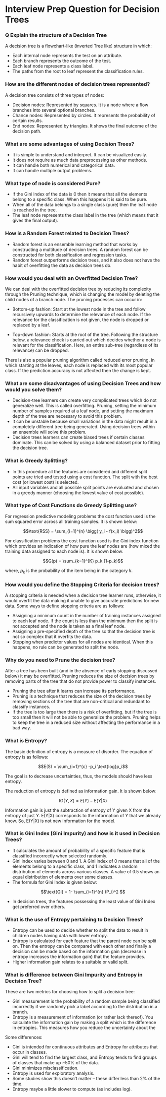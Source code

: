 # Interview Prep Question for Decision Trees 

### Q Explain the structure of a Decision Tree 
A decision tree is a flowchart-like (inverted Tree like) structure in which:

* Each internal node represents the test on an attribute.
* Each branch represents the outcome of the test.
* Each leaf node represents a class label.
* The paths from the root to leaf represent the classification rules.

### How are the different nodes of decision trees represented?
A decision tree consists of three types of nodes:

* Decision nodes: Represented by squares. It is a node where a flow branches into several optional branches.
* Chance nodes: Represented by circles. It represents the probability of certain results.
* End nodes: Represented by triangles. It shows the final outcome of the decision path.

### What are some advantages of using Decision Trees?  

* It is simple to understand and interpret. It can be visualized easily.
* It does not require as much data preprocessing as other methods.
* It can handle both numerical and categorical data.
* It can handle multiple output problems.

### What type of node is considered Pure?  
* If the Gini Index of the data is 0 then it means that all the elements belong to a specific class. When this happens it is said to be pure.
* When all of the data belongs to a single class (pure) then the leaf node is reached in the tree.
* The leaf node represents the class label in the tree (which means that it gives the final output).

### How is a Random Forest related to Decision Trees? 
* Random forest is an ensemble learning method that works by constructing a multitude of decision trees. A random forest can be constructed for both classification and regression tasks.
* Random forest outperforms decision trees, and it also does not have the habit of overfitting the data as decision trees do.

### How would you deal with an Overfitted Decision Tree?  
We can deal with the overfitted decision tree by reducing its complexity through the Pruning technique, which is changing the model by deleting the child nodes of a branch node.
The pruning processes can occur in:

* Bottom-up fashion: Start at the lowest node in the tree and follow recursively upwards to determine the relevance of each node. If the relevance for the classification is not given, the node is dropped or replaced by a leaf.

* Top-down fashion: Starts at the root of the tree. Following the structure below, a relevance check is carried out which decides whether a node is relevant for the classification. Here, an entire sub-tree (regardless of its relevance) can be dropped.

There is also a popular pruning algorithm called reduced error pruning, in which starting at the leaves, each node is replaced with its most popular class. If the prediction accuracy is not affected then the change is kept.

### What are some disadvantages of using Decision Trees and how would you solve them?
* Decision-tree learners can create very complicated trees which do not generalize well. This is called overfitting. Pruning, setting the minimum number of samples required at a leaf node, and setting the maximum depth of the tree are necessary to avoid this problem.
* It can be unstable because small variations in the data might result in a completely different tree being generated. Using decision trees within an ensemble will solve this problem.
* Decision trees learners can create biased trees if certain classes dominate. This can be solved by using a balanced dataset prior to fitting the decision tree.

### What is Greedy Splitting?  
* In this procedure all the features are considered and different split points are tried and tested using a cost function. The split with the best cost (or lowest cost) is selected.
* All input variables and all possible split points are evaluated and chosen in a greedy manner (choosing the lowest value of cost possible).

### What type of Cost Functions do Greedy Splitting use? 
For regression predictive modeling problems the cost function used is the sum squared error across all training samples. It is shown below:
```math 
\text{RSS} = \sum_{i=1}^{n} \bigg( y_i -  f(x_i) \bigg)^2
```
For classification problems the cost function used is the Gini index function which provides an indication of how pure the leaf nodes are (how mixed the training data assigned to each node is). It is shown below:
```math
G(p) = \sum_{k=1}^{K} p_k (1-p_k)
```
where, $`p_k`$ is the probability of the item being in the category $`k`$.

### How would you define the Stopping Criteria for decision trees?  
A stopping criteria is needed when a decision tree learner runs, otherwise, it would overfit the data making it unable to give accurate predictions for new data. Some ways to define stopping criteria are as follows:
* Assigning a minimum count in the number of training instances assigned to each leaf node. If the count is less than the minimum then the split is not accepted and the node is taken as a final leaf node.
* Assigning a pre-specified depth of the tree so that the decision tree is not so complex that it overfits the data.
* Stopping when predictor values for all nodes are identical. When this happens, no rule can be generated to split the node.

###  Why do you need to Prune the decision tree?  
After a tree has been built (and in the absence of early stopping discussed below) it may be overfitted. Pruning reduces the size of decision trees by removing parts of the tree that do not provide power to classify instances.
* Pruning the tree after it learns can increase its performance.
* Pruning is a technique that reduces the size of the decision trees by removing sections of the tree that are non-critical and redundant to classify instances.
* If the tree is too large then there is a risk of overfitting, but if the tree is too small then it will not be able to generalize the problem. Pruning helps to keep the tree in a reduced size without affecting the performance in a bad way.

### What is Entropy?  
The basic definition of entropy is a measure of disorder. The equation of entropy is as follows:
```math
E(S) = \sum_{i=1}^{c} -p_i \text{log}p_i
```
The goal is to decrease uncertainties, thus, the models should have less entropy.

The reduction of entropy is defined as information gain. It is shown below:

```math
\text{IG}(Y,X) = E(Y) - E(Y|X)
```
Information gain is just the subtraction of entropy of Y given X from the entropy of just Y. E(Y|X) corresponds to the information of Y that we already know. So, E(Y|X) is not new information for the model.

### What is Gini Index (Gini Impurity) and how is it used in Decision Trees?  
* It calculates the amount of probability of a specific feature that is classified incorrectly when selected randomly.
* Gini index varies between 0 and 1. A Gini index of 0 means that all of the elements belong to a specific class, and 1 indicates a random distribution of elements across various classes. A value of 0.5 shows an equal distribution of elements over some classes.
* The formula for Gini Index is given below:
```math
\text{GI} = 1- \sum_{i=1}^{n} (P_i)^2 
```
* In decision trees, the features possessing the least value of Gini Index get preferred over others.

### What is the use of Entropy pertaining to Decision Trees? 
* Entropy can be used to decide whether to split the data to result in children nodes having data with lower entropy.
* Entropy is calculated for each feature that the parent node can be split on. Then the entropy can be compared with each other and finally a decision can be made based on the information gain (decrease in entropy increases the information gain) that the feature provides.
* Higher information gain relates to a suitable or valid split.

### What is difference between Gini Impurity and Entropy in Decision Tree?  

These are two metrics for choosing how to split a decision tree:
* Gini measurement is the probability of a random sample being classified incorrectly if we randomly pick a label according to the distribution in a branch.
* Entropy is a measurement of information (or rather lack thereof). You calculate the information gain by making a split which is the difference in entropies. This measures how you reduce the uncertainty about the 

Some differences:

* Gini is intended for continuous attributes and Entropy for attributes that occur in classes.
* Gini will tend to find the largest class, and Entropy tends to find groups of classes that make up ~50% of the data.
* Gini minimizes misclassification.
* Entropy is used for exploratory analysis.
* Some studies show this doesn’t matter – these differ less than 2% of the time.
* Entropy maybe a little slower to compute (as includes log).